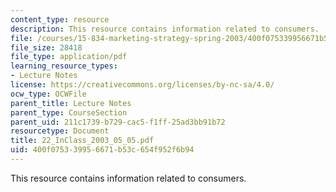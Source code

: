 ```yaml
---
content_type: resource
description: This resource contains information related to consumers.
file: /courses/15-834-marketing-strategy-spring-2003/400f075339956671b53c654f952f6b94_22_InClass_2003_05_05.pdf
file_size: 28418
file_type: application/pdf
learning_resource_types:
- Lecture Notes
license: https://creativecommons.org/licenses/by-nc-sa/4.0/
ocw_type: OCWFile
parent_title: Lecture Notes
parent_type: CourseSection
parent_uid: 211c1739-b729-cac5-f1ff-25ad3bb91b72
resourcetype: Document
title: 22_InClass_2003_05_05.pdf
uid: 400f0753-3995-6671-b53c-654f952f6b94
---
```

This resource contains information related to consumers.